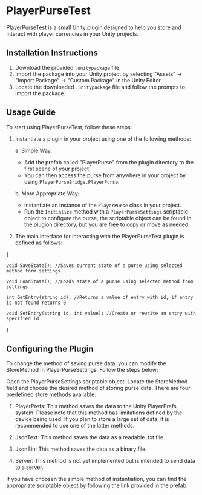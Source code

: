# PlayerPurseTest

PlayerPurseTest is a small Unity plugin designed to help you store and interact with player currencies in your Unity projects.

## Installation Instructions

1. Download the provided `.unitypackage` file.
2. Import the package into your Unity project by selecting "Assets" → "Import Package" → "Custom Package" in the Unity Editor.
3. Locate the downloaded `.unitypackage` file and follow the prompts to import the package.

## Usage Guide

To start using PlayerPurseTest, follow these steps:

1. Instantiate a plugin in your project using one of the following methods:

    a. Simple Way:
    - Add the prefab called "PlayerPurse" from the plugin directory to the first scene of your project.
    - You can then access the purse from anywhere in your project by using `PlayerPurseBridge.PlayerPurse`.

    b. More Appropriate Way:
    - Instantiate an instance of the `PlayerPurse` class in your project.
    - Run the `Initialize` method with a `PlayerPurseSettings` scriptable object to configure the purse, the scriptable object can be found in the plugion directory,
    but you are free to copy or move as needed.

2. The main interface for interacting with the PlayerPurseTest plugin is defined as follows:

{
    
    void SaveState(); //Saves current state of a purse using selected method form settings
    
    void LoadState(); //Loads state of a purse using selected method from settings
    
    int GetEntry(string id); //Returns a value of entry with id, if entry is not found returns 0
    
    void SetEntry(string id, int value); //Create or rewrite an entry with specified id
}

## Configuring the Plugin
To change the method of saving purse data, you can modify the StoreMethod in PlayerPurseSettings. Follow the steps below:

Open the PlayerPurseSettings scriptable object.
Locate the StoreMethod field and choose the desired method of storing purse data.
There are four predefined store methods available:

1. PlayerPrefs: This method saves the data to the Unity PlayerPrefs system. Please note that this method has limitations defined by the device being used. If you plan to store a large set of data, it is recommended to use one of the latter methods.

2. JsonText: This method saves the data as a readable .txt file.

3. JsonBin: This method saves the data as a binary file.

4. Server: This method is not yet implemented but is intended to send data to a server.

If you have choosen the simple method of instantiation, you can find the appropriate scriptable object by following the link provided in the prefab.
